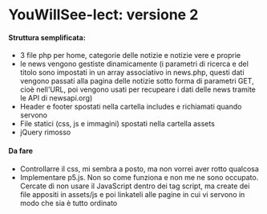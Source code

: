 # **YouWillSee-lect: versione 2**

#### **Struttura semplificata:**

- 3 file php per home, categorie delle notizie e notizie vere e proprie
- le news vengono gestiste dinamicamente (i parametri di ricerca e del titolo sono impostati in un array associativo in news.php, questi dati vengono passati alla pagina delle notizie sotto forma di parametri GET, cioè nell'URL, poi vengono usati per recupeare i dati delle news tramite le API di newsapi.org)
- Header e footer spostati nella cartella includes e richiamati quando servono
- File statici (css, js e immagini) spostati nella cartella assets
- jQuery rimosso



#### **Da fare**

- Controllarre il css, mi sembra a posto, ma non vorrei aver rotto qualcosa
- Implementare p5.js. Non so come funziona e non me ne sono occupato. Cercate di non usare il JavaScript dentro dei tag script, ma create dei file appositi in assets/js e poi linkateli alle pagine in cui vi servono in modo che sia è tutto ordinato




